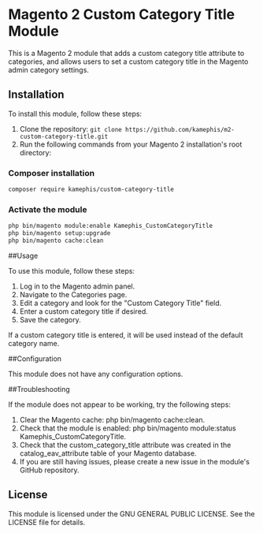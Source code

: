 # Magento 2 Custom Category Title Module

This is a Magento 2 module that adds a custom category title attribute to categories, and allows users to set a custom category title in the Magento admin category settings.

## Installation

To install this module, follow these steps:

1. Clone the repository: `git clone https://github.com/kamephis/m2-custom-category-title.git`
2. Run the following commands from your Magento 2 installation's root directory:

### Composer installation
```sh
composer require kamephis/custom-category-title
```

### Activate the module
```sh
php bin/magento module:enable Kamephis_CustomCategoryTitle
php bin/magento setup:upgrade
php bin/magento cache:clean
```

##Usage

To use this module, follow these steps:

1. Log in to the Magento admin panel.
2. Navigate to the Categories page.
3. Edit a category and look for the "Custom Category Title" field.
4. Enter a custom category title if desired.
5. Save the category.

If a custom category title is entered, it will be used instead of the default category name.

##Configuration

This module does not have any configuration options.

##Troubleshooting

If the module does not appear to be working, try the following steps:

1. Clear the Magento cache: php bin/magento cache:clean.
2. Check that the module is enabled: php bin/magento module:status Kamephis_CustomCategoryTitle.
3. Check that the custom_category_title attribute was created in the catalog_eav_attribute table of your Magento database.
4. If you are still having issues, please create a new issue in the module's GitHub repository.

## License

This module is licensed under the GNU GENERAL PUBLIC LICENSE. See the LICENSE file for details.


